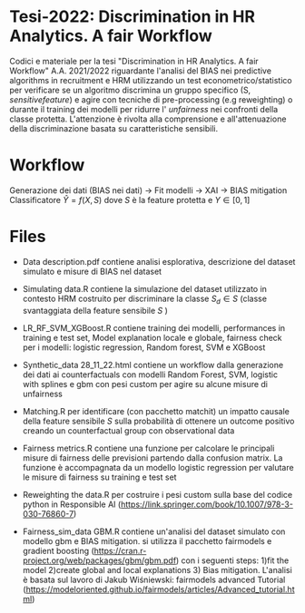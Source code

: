 # Tesi-2022: Discrimination in HR Analytics. A fair Workflow
Codici e materiale per la tesi "Discrimination in HR Analytics. A fair Workflow" A.A. 2021/2022 riguardante l'analisi del BIAS nei predictive algorithms in recruitment e HRM utilizzando un test econometrico/statistico per verificare se un algoritmo discrimina un gruppo specifico (S, $sensitive feature$) e agire con tecniche di pre-processing (e.g reweighting) o durante il training dei modelli per ridurre l' $unfairness$ nei confronti della classe protetta. L'attenzione è rivolta alla comprensione e all'attenuazione della discriminazione basata su caratteristiche sensibili.

# Workflow

Generazione dei dati (BIAS nei dati) $\rightarrow$ Fit modelli $\rightarrow$ XAI $\rightarrow$ BIAS mitigation  
Classificatore $\hat{Y}=f(X,S)$ dove $S$ è la feature protetta e $Y \in [0,1]$
# Files

- Data description.pdf contiene analisi esplorativa, descrizione del dataset simulato e misure di BIAS nel dataset

- Simulating data.R contiene la simulazione del dataset utilizzato in contesto HRM costruito per discriminare la classe $S_d \in S$ (classe svantaggiata della feature sensibile $S$ )

- LR_RF_SVM_XGBoost.R contiene training dei modelli, performances in training e test set, Model explanation locale e globale, fairness check per i modelli: logistic regression, Random forest, SVM e XGBoost

- Synthetic_data 28_11_22.html contiene un workflow dalla generazione dei dati ai counterfactuals con modelli Random Forest, SVM, logistic with splines e gbm con pesi custom per agire su alcune misure di unfairness

- Matching.R per identificare (con pacchetto matchit) un impatto causale della feature sensibile $S$ sulla probabilità di ottenere un outcome positivo creando un counterfactual group con observational data

- Fairness metrics.R contiene una funzione per calcolare le principali misure di fairness delle previsioni partendo dalla confusion matrix. La funzione è accompagnata da un modello logistic regression per valutare le misure di fairness su training e test set

- Reweighting the data.R per costruire i pesi custom sulla base del codice python in Responsible AI (https://link.springer.com/book/10.1007/978-3-030-76860-7)

- Fairness_sim_data GBM.R contiene un'analisi del dataset simulato con modello gbm e BIAS mitigation. si utilizza il pacchetto fairmodels e gradient boosting (https://cran.r-project.org/web/packages/gbm/gbm.pdf) con i seguenti steps: 1)fit the model 2)create global and local explanations 3) Bias mitigation. L'analisi è basata sul lavoro di Jakub Wiśniewski: fairmodels advanced Tutorial (https://modeloriented.github.io/fairmodels/articles/Advanced_tutorial.html)
